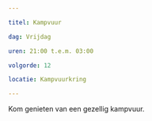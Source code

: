 ```yaml
---

titel: Kampvuur

dag: Vrijdag

uren: 21:00 t.e.m. 03:00

volgorde: 12

locatie: Kampvuurkring

---
```


Kom genieten van een gezellig kampvuur.
